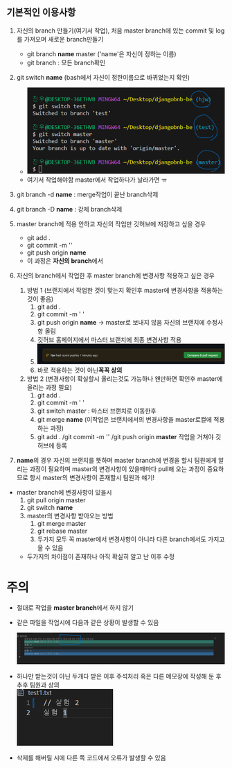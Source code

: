 ## 기본적인 이용사항
1. 자신의 branch 만들기(여기서 작업), 처음 master branch에 있는 commit 및 log를 가져오며 새로운 branch만들기
   - git branch **name** master ('name'은 자신이 정하는 이름)
   - git branch : 모든 branch확인
2. git switch **name** (bash에서 자신이 정한이름으로 바뀌었는지 확인)
   - ![Alt text](image/git/branch.png)
   - 여기서 작업해야함 master에서 작업하다가 날라가면 ㅠ
3. git branch -d **name** :  merge작업이 끝난 branch삭제
4. git branch -D **name** :  강제 branch삭제

5. master branch에 적용 안하고 자신의 작업만 깃허브에 저장하고 싶을 경우
   - git add .
   - git commit -m ''
   - git push origin **name**
   - 이 과정은 **자신의 branch**에서

   
6. 자신의 branch에서 작업한 후 master branch에 변경사항 적용하고 싶은 경우
   1. 방법 1 (브랜치에서 작업한 것이 맞는지 확인후 master에 변경사항을 적용하는것이 좋음)
        1. git add .
        2. git commit -m ' '
        3. git push origin **name** -> master로 보내지 않음 자신의 브랜치에 수정사항 올림
        4. 깃허브 홈페이지에서 마스터 브랜치에 최종 변경사항 적용
        5. ![Alt text](image/git/변경사항적용.png)
        6. 바로 적용하는 것이 아닌**꼭꼭 상의**
   2. 방법 2 (변경사항이 확실할시 올리는것도 가능하나 왠만하면 확인후 master에 올리는 과정 필요)
        1. git add .
        2. git commit -m ' '
        3. git switch master : 마스터 브랜치로 이동한후
        4. git merge **name** (이작업은 브랜치에서의 변경사항을 master로컬에 적용하는 과정)
        5. git add . /git commit -m '' /git push origin **master** 작업을 거쳐야 깃허브에 등록

7. **name**의 경우 자신의 브랜치를 뜻하며 master branch에 변경을 할시 팀원에게 알리는 과정이 필요하며
master의 변경사항이 있을때마다 pull해 오는 과정이 중요하므로 항시 master의 변경사항이 존재할시 팀원과 얘기!

- master branch에 변경사항이 있을시
  1. git pull origin master
  2. git switch **name**
  3. master의 변경사항 받아오는 방법
     1. git merge master  
     2. git rebase master
     3. 두가지 모두 꼭 master에서 변경사항이 아니라 다른 branch에서도 가지고 올 수 있음
    - 두가지의 차이점이 존재하나 아직 확실히 알고 난 이후 수정

# 주의

- 절대로 작업을 **master branch**에서 하지 않기
- 같은 파일을 작업시에 다음과 같은 상황이 발생할 수 있음   

  ![Alt text](image/git/merge주의사항.png)
- 하나만 받는것이 아닌 두개다 받은 이후 주석처리 혹은 다른 메모장에 작성해 둔 후 추후 팀원과 상의   
  ![Alt text](image/git/merge주의사항2.png)
- 삭제를 해버릴 시에 다른 쪽 코드에서 오류가 발생할 수 있음